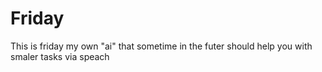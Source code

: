 # Friday
This is friday my own "ai" that sometime in the futer should help you with smaler tasks via speach
